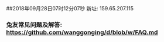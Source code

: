 ##2018年09月28日07时12分07秒 新址: 159.65.207.115
### 兔友常见问题及解答: https://github.com/wanggonging/d/blob/w/FAQ.md
